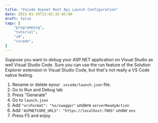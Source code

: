 ```yaml
---
title: "Vscode Aspnet Rest Api Launch Configuration"
date: 2023-01-29T13:03:33-05:00
draft: false
tags: [
    "programming",
    "tutorial",
    "c#",
    "vscode",
]
---
```


Suppose you want to _debug_ your ASP.NET application on Visual Studio as well Visual Studio Code.
Sure you can use the run feature of the Solution Explorer extension in Visual Studio Code, but that's not really a VS Code native feeling.

1. Rename or delete eyour `.vscode/launch.json` file.
2. Go to Run and Debug tab
3. Press "Generate"
4. Go to `launch.json`
5. Add `"uriFormat": "%s/swagger"` undere `serverReadyAction`
6. Add `"ASPNETCORE_URLS": "https://localhost:7065"` under `env`
7. Press F5 and enjoy
